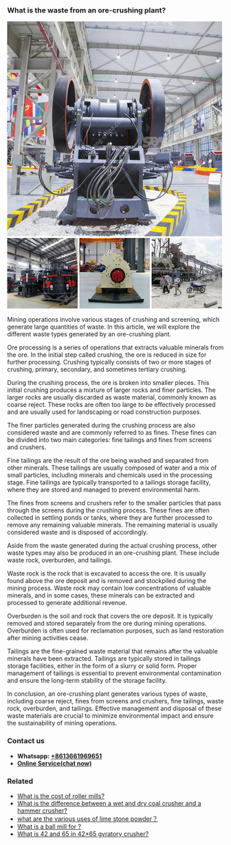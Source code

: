 <h3>What is the waste from an ore-crushing plant?</h3><img src='1701744824.jpg' alt=''><p>Mining operations involve various stages of crushing and screening, which generate large quantities of waste. In this article, we will explore the different waste types generated by an ore-crushing plant.</p><p>Ore processing is a series of operations that extracts valuable minerals from the ore. In the initial step called crushing, the ore is reduced in size for further processing. Crushing typically consists of two or more stages of crushing, primary, secondary, and sometimes tertiary crushing.</p><p>During the crushing process, the ore is broken into smaller pieces. This initial crushing produces a mixture of larger rocks and finer particles. The larger rocks are usually discarded as waste material, commonly known as coarse reject. These rocks are often too large to be effectively processed and are usually used for landscaping or road construction purposes.</p><p>The finer particles generated during the crushing process are also considered waste and are commonly referred to as fines. These fines can be divided into two main categories: fine tailings and fines from screens and crushers.</p><p>Fine tailings are the result of the ore being washed and separated from other minerals. These tailings are usually composed of water and a mix of small particles, including minerals and chemicals used in the processing stage. Fine tailings are typically transported to a tailings storage facility, where they are stored and managed to prevent environmental harm.</p><p>The fines from screens and crushers refer to the smaller particles that pass through the screens during the crushing process. These fines are often collected in settling ponds or tanks, where they are further processed to remove any remaining valuable minerals. The remaining material is usually considered waste and is disposed of accordingly.</p><p>Aside from the waste generated during the actual crushing process, other waste types may also be produced in an ore-crushing plant. These include waste rock, overburden, and tailings.</p><p>Waste rock is the rock that is excavated to access the ore. It is usually found above the ore deposit and is removed and stockpiled during the mining process. Waste rock may contain low concentrations of valuable minerals, and in some cases, these minerals can be extracted and processed to generate additional revenue.</p><p>Overburden is the soil and rock that covers the ore deposit. It is typically removed and stored separately from the ore during mining operations. Overburden is often used for reclamation purposes, such as land restoration after mining activities cease.</p><p>Tailings are the fine-grained waste material that remains after the valuable minerals have been extracted. Tailings are typically stored in tailings storage facilities, either in the form of a slurry or solid form. Proper management of tailings is essential to prevent environmental contamination and ensure the long-term stability of the storage facility.</p><p>In conclusion, an ore-crushing plant generates various types of waste, including coarse reject, fines from screens and crushers, fine tailings, waste rock, overburden, and tailings. Effective management and disposal of these waste materials are crucial to minimize environmental impact and ensure the sustainability of mining operations.</p><h3>Contact us</h3><ul><li><strong>Whatsapp:&nbsp;<a href="https://wa.me/8613661969651">+8613661969651</a></strong></li><li><a href="https://swt.shibang-china.com/?git&amp;zhl&amp;What is the waste from an orecrushing plant"><strong>Online Service(chat now)</strong></a></li></ul><h3>Related</h3><ul><li><a href='What is the cost of roller mills.md'>What is the cost of roller mills?</a></li><li><a href='What is the difference between a wet and dry coal crusher and a hammer crusher.md'>What is the difference between a wet and dry coal crusher and a hammer crusher?</a></li><li><a href='what are the various uses of lime stone powder？.md'>what are the various uses of lime stone powder？</a></li><li><a href='What is a ball mill for .md'>What is a ball mill for ?</a></li><li><a href='What is 42 and 65 in 42×65 gyratory crusher.md'>What is 42 and 65 in 42×65 gyratory crusher?</a></li></ul>